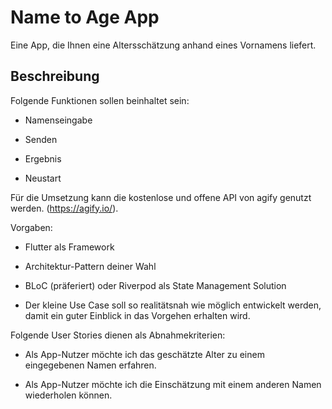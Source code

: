 # Name to Age App

Eine App, die Ihnen eine Altersschätzung anhand eines Vornamens liefert.

## Beschreibung

Folgende Funktionen sollen beinhaltet sein:

- Namenseingabe

- Senden

- Ergebnis

- Neustart

Für die Umsetzung kann die kostenlose und offene API von agify genutzt werden. (https://agify.io/).

Vorgaben:

- Flutter als Framework

- Architektur-Pattern deiner Wahl

- BLoC (präferiert) oder Riverpod als State Management Solution

- Der kleine Use Case soll so realitätsnah wie möglich entwickelt werden, damit ein guter Einblick in das Vorgehen erhalten wird.

Folgende User Stories dienen als Abnahmekriterien:

- Als App-Nutzer möchte ich das geschätzte Alter zu einem eingegebenen Namen erfahren.

- Als App-Nutzer möchte ich die Einschätzung mit einem anderen Namen wiederholen können.

